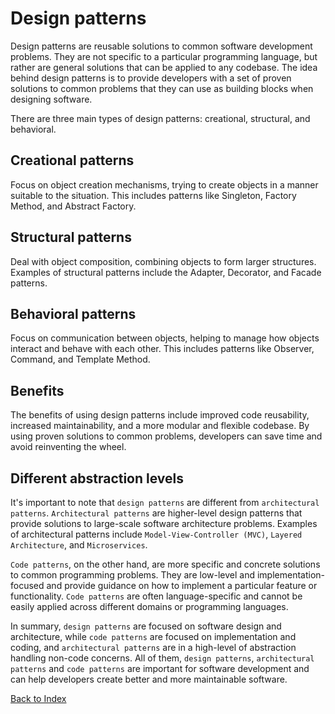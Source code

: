 # Design patterns

Design patterns are reusable solutions to common software development problems. They are not specific to a particular programming language, but rather are general solutions that can be applied to any codebase. The idea behind design patterns is to provide developers with a set of proven solutions to common problems that they can use as building blocks when designing software.

There are three main types of design patterns: creational, structural, and behavioral.

## Creational patterns

Focus on object creation mechanisms, trying to create objects in a manner suitable to the situation. This includes patterns like Singleton, Factory Method, and Abstract Factory.

## Structural patterns 

Deal with object composition, combining objects to form larger structures. Examples of structural patterns include the Adapter, Decorator, and Facade patterns.

## Behavioral patterns 

Focus on communication between objects, helping to manage how objects interact and behave with each other. This includes patterns like Observer, Command, and Template Method.

## Benefits

The benefits of using design patterns include improved code reusability, increased maintainability, and a more modular and flexible codebase. By using proven solutions to common problems, developers can save time and avoid reinventing the wheel.

## Different abstraction levels

It's important to note that `design patterns` are different from `architectural patterns`. `Architectural patterns` are higher-level design patterns that provide solutions to large-scale software architecture problems. Examples of architectural patterns include `Model-View-Controller (MVC)`, `Layered Architecture`, and `Microservices`.

`Code patterns`, on the other hand, are more specific and concrete solutions to common programming problems. They are low-level and implementation-focused and provide guidance on how to implement a particular feature or functionality. `Code patterns` are often language-specific and cannot be easily applied across different domains or programming languages.

In summary, `design patterns` are focused on software design and architecture, while `code patterns` are focused on implementation and coding, and `architectural patterns` are in a high-level of abstraction handling non-code concerns. All of them, `design patterns`, `architectural patterns` and `code patterns` are important for software development and can help developers create better and more maintainable software.

[Back to Index](../README.md)